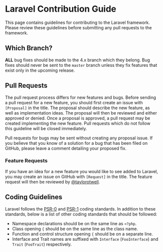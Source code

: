 # Laravel Contribution Guide

This page contains guidelines for contributing to the Laravel framework. Please review these guidelines before submitting any pull requests to the framework.

## Which Branch?

**ALL** bug fixes should be made to the 4.x branch which they belong. Bug fixes should never be sent to the `master` branch unless they fix features that exist only in the upcoming release.

## Pull Requests

The pull request process differs for new features and bugs. Before sending a pull request for a new feature, you should first create an issue with `[Proposal]` in the title. The proposal should describe the new feature, as well as implementation ideas. The proposal will then be reviewed and either approved or denied. Once a proposal is approved, a pull request may be created implementing the new feature. Pull requests which do not follow this guideline will be closed immediately.

Pull requests for bugs may be sent without creating any proposal issue. If you believe that you know of a solution for a bug that has been filed on GitHub, please leave a comment detailing your proposed fix.

### Feature Requests

If you have an idea for a new feature you would like to see added to Laravel, you may create an issue on GitHub with `[Request]` in the title. The feature request will then be reviewed by [@taylorotwell](https://github.com/taylorotwell).

## Coding Guidelines

Laravel follows the [PSR-0](https://github.com/php-fig/fig-standards/blob/master/accepted/PSR-0.md) and [PSR-1](https://github.com/php-fig/fig-standards/blob/master/accepted/PSR-1-basic-coding-standard.md) coding standards. In addition to these standards, below is a list of other coding standards that should be followed:

- Namespace declarations should be on the same line as `<?php`.
- Class opening `{` should be on the same line as the class name.
- Function and control structure opening `{` should be on a separate line.
- Interface and Trait names are suffixed with `Interface` (`FooInterface`) and `Trait` (`FooTrait`) respectively.
